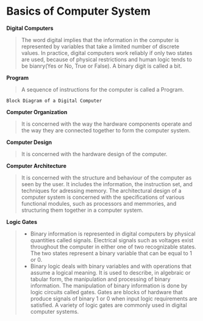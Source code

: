 # **Basics of Computer System**
**Digital Computers**
>The word digital implies that the information in the computer is represented by variables that take a limited number of discrete values. In practice, digital computers work reliably if only two states are used, because of physical restrictions and human logic tends to be bianry(Yes or No, True or False).
>A binary digit is called a bit. 

**Program**
>A sequence of instructions for the computer is called a Program.

`Block Diagram of a Digital Computer`

**Computer Organization**
>It is concerned with the way the hardware components operate and the way they are connected together to form the computer system.

**Computer Design**
>It is concerned with the hardware design of the computer.

**Computer Architecture**
>It is concerned with the structure and behaviour of the computer as seen by the user. It includes the information, the instruction set, and techniques for adressing memory. The architectural design of a computer system is concerned with the specifications of various functional modules, such as processors and memmories, and structuring them together in a computer system.

**Logic Gates**
> - Binary information is represented in digital computers by physical quantities called signals. Electrical signals such as voltages exist throughout the computer in either one of two recognizable states. The two states represent a binary variable that can be equal to 1 or 0.
> - Binary logic deals with binary variables and with operations that assume a logical meaning. It is used to describe, in algebraic or tabular form, the manipulation and processing of binary information. The manipulation of binary information is done by logic circuits called gates. Gates are blocks of hardware that produce signals of binary 1 or 0 when input logic requirements are satisfied. A variety of logic gates are commonly used in digital computer systems.
